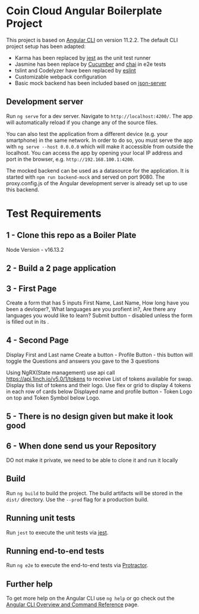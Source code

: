 # Coin Cloud Angular Boilerplate Project

This project is based on [Angular CLI](https://github.com/angular/angular-cli) on version 11.2.2. The default CLI project setup has been adapted:

- Karma has been replaced by [jest](https://jestjs.io/) as the unit test runner
- Jasmine has been replace by [Cucumber](https://github.com/cucumber/cucumber-js) and [chai](https://www.chaijs.com/) in e2e tests
- tslint and Codelyzer have been replaced by [eslint](https://eslint.org/)
- Customizable webpack configuration
- Basic mock backend has been included based on [json-server](https://github.com/typicode/json-server)

## Development server

Run `ng serve` for a dev server. Navigate to `http://localhost:4200/`. The app will automatically reload if you change any of the source files.

You can also test the application from a different device (e.g. your smartphone) in the same network. In order to do so, you must serve the app with `ng serve --host 0.0.0.0` which will make it accessible from outside the localhost. You can access the app by opening your local IP address and port in the browser, e.g. `http://192.168.100.1:4200`.

The mocked backend can be used as a datasource for the application. It is started with `npm run backend-mock` and served on port 9080. The proxy.config.js of the Angular development server is already set up to use this backend.

# Test Requirements
## 1 - Clone this repo as a Boiler Plate
Node Version - v16.13.2 

## 2 - Build a 2 page application
## 3 - First Page 
Create a form that has 5 inputs First Name, Last Name, How long have you been a devloper?, What languages are you profient in?, Are there any languages you would like to learn?
Submit button - disabled unless the form is filled out in its .

## 4 - Second Page
Display First and Last name 
Create a button - Profile Button - this button will toggle the Questions and answers you gave to the 3 questions 

Using NgRX(State management) use api call https://api.1inch.io/v5.0/1/tokens to receive List of tokens available for swap.
Display this list of tokens and their logo.
Use flex or grid to display 4 tokens in each row of cards below Displayed name and profile button - Token Logo on top and Token Symbol below Logo.

## 5 - There is no design given but make it look good

## 6 - When done send us your Repository
DO not make it private, we need to be able to clone it and run it locally

## Build

Run `ng build` to build the project. The build artifacts will be stored in the `dist/` directory. Use the `--prod` flag for a production build.

## Running unit tests

Run `jest` to execute the unit tests via [jest](https://jestjs.io/).

## Running end-to-end tests

Run `ng e2e` to execute the end-to-end tests via [Protractor](http://www.protractortest.org/).

## Further help

To get more help on the Angular CLI use `ng help` or go check out the [Angular CLI Overview and Command Reference](https://angular.io/cli) page.
